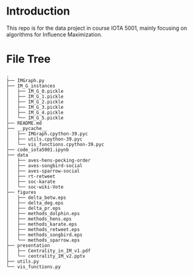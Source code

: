 # Introduction
This repo is for the data project in course IOTA 5001, mainly focusing on algorithms for Influence Maximization.

# File Tree
```
.
├── IMGraph.py
├── IM_G_instances
│   ├── IM_G_0.pickle
│   ├── IM_G_1.pickle
│   ├── IM_G_2.pickle
│   ├── IM_G_3.pickle
│   ├── IM_G_4.pickle
│   └── IM_G_5.pickle
├── README.md
├── __pycache__
│   ├── IMGraph.cpython-39.pyc
│   ├── utils.cpython-39.pyc
│   └── vis_functions.cpython-39.pyc
├── code_iota5001.ipynb
├── data
│   ├── aves-hens-pecking-order
│   ├── aves-songbird-social
│   ├── aves-sparrow-social
│   ├── rt-retweet
│   ├── soc-karate
│   └── soc-wiki-Vote
├── figures
│   ├── delta_betw.eps
│   ├── delta_deg.eps
│   ├── delta_pr.eps
│   ├── methods_dolphin.eps
│   ├── methods_hens.eps
│   ├── methods_karate.eps
│   ├── methods_retweet.eps
│   ├── methods_songbird.eps
│   └── methods_sparrow.eps
├── presentation
│   ├── Centrality_in_IM_v1.pdf
│   └── centrality_IM_v2.pptx
├── utils.py
└── vis_functions.py
```

